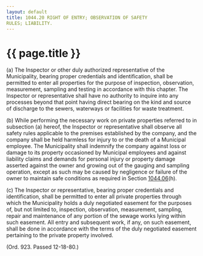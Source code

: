 ```yaml
---
layout: default 
title: 1044.20 RIGHT OF ENTRY; OBSERVATION OF SAFETY
RULES; LIABILITY.
---
```


{{ page.title }}
================

​(a) The Inspector or other duly authorized representative of the
Municipality, bearing proper credentials and identification, shall be
permitted to enter all properties for the purpose of inspection,
observation, measurement, sampling and testing in accordance with this
chapter. The Inspector or representative shall have no authority to
inquire into any processes beyond that point having direct bearing on
the kind and source of discharge to the sewers, waterways or facilities
for waste treatment.

​(b) While performing the necessary work on private properties referred
to in subsection (a) hereof, the Inspector or representative shall
observe all safety rules applicable to the premises established by the
company, and the company shall be held harmless for injury to or the
death of a Municipal employee. The Municipality shall indemnify the
company against loss or damage to its property occasioned by Municipal
employees and against liability claims and demands for personal injury
or property damage asserted against the owner and growing out of the
gauging and sampling operation, except as such may be caused by
negligence or failure of the owner to maintain safe conditions as
required in Section [1044.06](4478b588.html)(h).

​(c) The Inspector or representative, bearing proper credentials and
identification, shall be permitted to enter all private properties
through which the Municipality holds a duly negotiated easement for the
purposes of, but not limited to, inspection, observation, measurement,
sampling, repair and maintenance of any portion of the sewage works
lying within such easement. All entry and subsequent work, if any, on
such easement, shall be done in accordance with the terms of the duly
negotiated easement pertaining to the private property involved.

(Ord. 923. Passed 12-18-80.)
